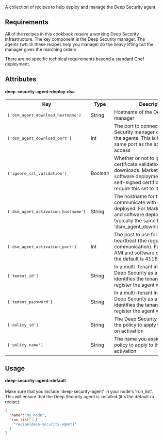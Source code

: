 A collection of recipes to help deploy and manage the Deep Security agent.

## Requirements

All of the recipes in this cookbook require a working Deep Security infrastructure. The key component is the Deep Security manager. The agents (which these recipes help you manage) do the heavy lifting but the manager gives the marching orders. 

There are no specific technical requirements beyond a standard Chef deployment.

<a name="attributes"></a>
## Attributes

#### deep-security-agent::deploy-dsa
<table>
  <tr>
    <th>Key</th>
    <th>Type</th>
    <th>Description</th>
    <th>Default</th>
  </tr>
  <tr>
    <td><tt>['dsm_agent_download_hostname']</tt></td>
    <td>String</td>
    <td>Hostname of the Deep Security manager</td>
    <td><tt>app.deepsecurity.trendmicro.com</tt></td>
  </tr>
  <tr>
    <td><tt>['dsm_agent_download_port']</tt></td>
    <td>Int</td>
    <td>The port to connect to the Deep Security manager on to download the agents. This is typically the same port as the admin web access</td>
    <td><tt>443</tt></td>
  </tr>
  <tr>
    <td><tt>['ignore_ssl_validation']</tt></td>
    <td>Boolean</td>
    <td>Whether or not to ignore the SSL certificate validation for agent downloads. Marketplace AMI and software deployments ship with self-signed certificates and require this set to 'true'</td>
    <td><tt>false</tt></td>
  </tr>
  <tr>
    <td><tt>['dsm_agent_activation_hostname']</tt></td>
    <td>String</td>
    <td>The hostname for the agents to communicate with once deployed. For Marketplace AMI and software deployments this is typically the same hostname as 'dsm_agent_download_hostname'</td>
    <td><tt>agents.deepsecurity.trendmicro.com</tt></td>
  </tr>
  <tr>
    <td><tt>['dsm_agent_activation_port']</tt></td>
    <td>Int</td>
    <td>The post to use for the agent heartbeat (the regular communication). For Marketplace AMI and software deployments, the default is 4118</td>
    <td><tt>443</tt></td>
  </tr>
  <tr>
    <td><tt>['tenant_id']</tt></td>
    <td>String</td>
    <td>In a multi-tenant installation (like Deep Security as a Service), this identifies the tenant account to register the agent with</td>
    <td><tt>nil</tt></td>
  </tr>
  <tr>
    <td><tt>['tenant_password']</tt></td>
    <td>String</td>
    <td>In a multi-tenant installation (like Deep Security as a Service), this identifies the tenant account to register the agent with</td>
    <td><tt>nil</tt></td>
  </tr>
  <tr>
    <td><tt>['policy_id']</tt></td>
    <td>String</td>
    <td>The Deep Security ID assigned to the policy to apply to the agents on activation</td>
    <td><tt>nil</tt></td>
  </tr>
  <tr>
    <td><tt>['policy_name']</tt></td>
    <td>String</td>
    <td>The name you assigned to the policy to apply to the agents on activation</td>
    <td><tt>nil</tt></td>
  </tr>
</table>

## Usage

#### deep-security-agent::default

Make sure that you include 'deep-security-agent' in your node's 'run_list'. This will ensure that the Deep Security agent is installed (it's the default.rb recipe).

```json
{
  "name":"my_node",
  "run_list": [
    "recipe[deep-security-agent]"
  ]
}
```